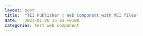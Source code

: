 ```yaml
---
layout: post
title:  "TEI Publisher | Web Component with MEI files"
date:   2021-01-26 15:33 +0100
categories: test web component
---
```


<head>
    <meta charset="UTF-8">
    <meta name="viewport" content="width=device-width, initial-scale=1.0">
    <meta http-equiv="X-UA-Compatible" content="ie=edge">
    <title>TEI Publisher Webcomponents Example</title>
    <script src="https://unpkg.com/@webcomponents/webcomponentsjs@2.4.3/webcomponents-loader.js"></script>
    <script type="module" src="https://unpkg.com/@teipublisher/pb-components@latest/dist/pb-components-bundle.js"></script>
    <script type="module" src="https://unpkg.com/@teipublisher/pb-components@latest/dist/pb-leaflet-map.js"></script>
    <style> 
        @import url('https://fonts.googleapis.com/css?family=Oswald|Roboto&display=swap');
        body {
            margin: 10px 20px;
            font-size: 16px;
            font-family: 'Roboto', 'Noto', sans - serif;
            line-height: 1.42857;
            font-weight: 300;
            color: #333333;
            --paper-tooltip-delay-in: 200;
        }
        pb-mei {
            max-width: 1024px;
            width: 100%;
            max-height: 480px;
            margin: 40px 0;
            padding: 20px 0;
            border-bottom: 1px solid #919191;
            border-top: 1px solid #919191;
        }
        pb-mei:first-child {
            margin-top: 0;
        }
    </style>          
</head>
<body>
    	<pb-page endpoint="https://teipublisher.com/exist/apps/tei-publisher">
		<main>
		    <pb-mei player="true" url="https://raw.githubusercontent.com/music-encoding/sample-encodings/master/MEI_4.0/Music/Complete_examples/Liszt_Four_little_pieces.mei">
		    </pb-mei>
		    <pb-mei player="true" url="https://raw.githubusercontent.com/music-encoding/sample-encodings/master/MEI_4.0/Music/Complete_examples/Joplin_Elite_Syncopations.mei">
		    </pb-mei>
		    <pb-mei player="true" url="https://raw.githubusercontent.com/music-encoding/sample-encodings/master/MEI_4.0/Music/Complete_examples/Grieg_op.43_butterfly.mei">
		    </pb-mei>
		</main>
	</pb-page>
</body>